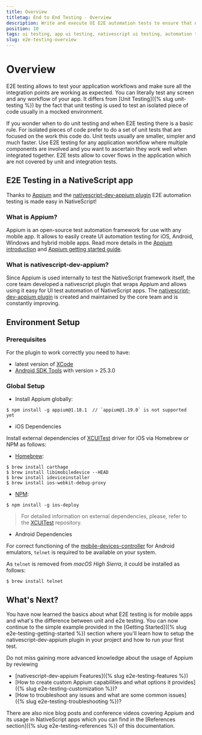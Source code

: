 ```yaml
---
title: Overview
titletag: End to End Testing - Overview
description: Write and execute UI E2E automation tests to ensure that newly added features are working correctly and no regressions are introduced in the mobile app.
position: 10
tags: ui testing, app ui testing, nativescript ui testing, automation testing, app automation testing, nativescript automation testing, appium, ui test automation, e2e testing
slug: e2e-testing-overview
---
```


# Overview

E2E testing allows to test your application workflows and make sure all the integration points are working as expected. You can literally test any screen and any workflow of your app. It differs from [Unit Testing]({% slug unit-testing %}) by the fact that unit testing is used to test an isolated piece of code usually in a mocked environment. 

If you wonder when to do unit testing and when E2E testing there is a basic rule. For isolated pieces of code prefer to do a set of unit tests that are focused on the work this code do. Unit tests usually are smaller, simpler and much faster. Use E2E testing for any application workflow where multiple components are involved and you want to ascertain they work well when integrated together. E2E tests allow to cover flows in the application which are not covered by unit and integration tests.

## E2E Testing in a NativeScript app

Thanks to [Appium](http://appium.io/) and the [nativescript-dev-appium plugin](https://github.com/NativeScript/nativescript-dev-appium) E2E automation testing is made easy in NativeScript!

### What is Appium?
Appium is an open-source test automation framework for use with any mobile app. It allows to easily create UI automation testing for iOS, Android, Windows and hybrid mobile apps. 
Read more details in the [Appium introduction](http://appium.io/docs/en/about-appium/intro/) and [Appium getting started guide](http://appium.io/docs/en/about-appium/getting-started/).


### What is nativescript-dev-appium?
Since Appium is used internally to test the NativeScript framework itself, the core team developed a nativescript plugin that wraps Appium and allows using it easy for UI test automation of NativeScript apps. The [nativescript-dev-appium plugin](https://github.com/NativeScript/nativescript-dev-appium) is created and maintained by the core team and is constantly improving.

## Environment Setup

### Prerequisites

For the plugin to work correctly you need to have:
 - latest version of [XCode](https://developer.apple.com/library/archive/releasenotes/DeveloperTools/RN-Xcode/Chapters/Introduction.html)
 - [Android SDK Tools](https://developer.android.com/studio/releases/sdk-tools.html) with version > 25.3.0

### Global Setup

* Install Appium globally:
```shell
$ npm install -g appium@1.18.1  // `appium@1.19.0` is not supported yet
```

* iOS Dependencies

Install external dependencies of [XCUITest](https://github.com/appium/appium-xcuitest-driver/blob/master/README.md#external-dependencies) driver for iOS via Homebrew or NPM as follows:

* [Homebrew](https://brew.sh):

```shell
$ brew install carthage
$ brew install libimobiledevice --HEAD
$ brew install ideviceinstaller
$ brew install ios-webkit-debug-proxy
```

* [NPM](https://www.npmjs.com/):

```shell
$ npm install -g ios-deploy
```

> For detailed information on external dependencies, please, refer to the [XCUITest](https://github.com/appium/appium-xcuitest-driver/blob/master/README.md#external-dependencies) repository.


* Android Dependencies

For correct functioning of the [mobile-devices-controller](https://github.com/NativeScript/mobile-devices-controller) for Android emulators, `telnet` is required to be available on your system.

As `telnet` is removed from *macOS High Sierra*, it could be installed as follows:

```shell
$ brew install telnet
```

## What's Next?

You have now learned the basics about what E2E testing is for mobile apps and what's the difference between unit and e2e testing. You can now continue to the simple example provided in the [Getting Started]({% slug e2e-testing-getting-started %}) section where you'll learn how to setup the nativescript-dev-appium plugin in your project and how to run your first test.

Do not miss gaining more advanced knowledge about the usage of Appium by reviewing
- [nativescript-dev-appium Features]({% slug e2e-testing-features %}) 
- [How to create custom Appium capabilities and what options it provides]({% slug e2e-testing-customization %})?
- [How to troubleshoot any issues and what are some common issues]({% slug e2e-testing-troubleshooting %})?

There are also nice blog posts and conference videos covering Appium and its usage in NativeScript apps which you can find in the [References section]({% slug e2e-testing-references %}) of this documentation.
